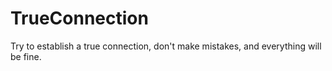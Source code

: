 # TrueConnection
Try to establish a true connection, don't make mistakes, and everything will be fine.
